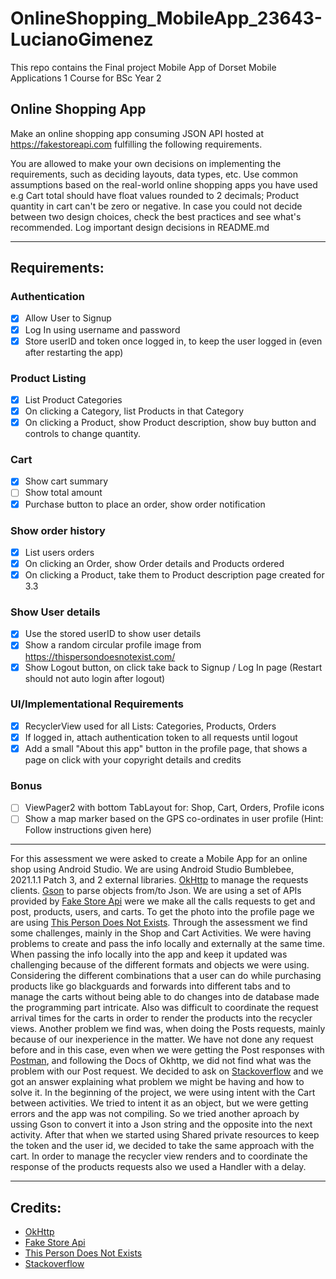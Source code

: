 # OnlineShopping_MobileApp_23643-LucianoGimenez

This repo contains the Final project Mobile App of Dorset Mobile Applications 1 Course for BSc Year 2 

## Online Shopping App
Make an online shopping app consuming JSON API hosted at https://fakestoreapi.com fulfilling the following requirements. 

You are allowed to make your own decisions on implementing the requirements, such as deciding layouts, data types, etc. 
Use common assumptions based on the real-world online shopping apps you have used e.g Cart total should have float values rounded to 2 decimals; Product quantity in cart can't be zero or negative. 
In case you could not decide between two design choices, check the best practices and see what's recommended. 
Log important design decisions in README.md

___


## Requirements:
### Authentication
- [x] Allow User to Signup
- [x] Log In using username and password
- [x] Store userID and token once logged in, to keep the user logged in (even after restarting the app)
### Product Listing
- [x] List Product Categories
- [x] On clicking a Category, list Products in that Category
- [x] On clicking a Product, show Product description, show buy button and controls to change quantity.
### Cart
- [x] Show cart summary
- [ ] Show total amount
- [x] Purchase button to place an order, show order notification
### Show order history
- [x] List users orders
- [x] On clicking an Order, show Order details and Products ordered
- [x] On clicking a Product, take them to Product description page created for 3.3
### Show User details
- [x] Use the stored userID to show user details
- [x] Show a random circular profile image from https://thispersondoesnotexist.com/
- [x] Show Logout button, on click take back to Signup / Log In page (Restart should not auto login after logout)
### UI/Implementational Requirements
- [x] RecyclerView used for all Lists: Categories, Products, Orders
- [x] If logged in, attach authentication token to all requests until logout
- [x] Add a small "About this app" button in the profile page, that shows a page on click with your copyright details and credits
### Bonus
- [ ] ViewPager2 with bottom TabLayout for: Shop, Cart, Orders, Profile icons
- [ ] Show a map marker based on the GPS co-ordinates in user profile (Hint: Follow instructions given here)

___

For this assessment we were asked to create a Mobile App for an online shop using Android Studio. We are using Android Studio Bumblebee, 2021.1.1 Patch 3, and 2 external libraries. [OkHttp](https://square.github.io/okhttp/) to manage the requests clients. [Gson](https://github.com/google/gson) to parse objects from/to Json. We are using a set of APIs provided by [Fake Store Api](https://fakestoreapi.com) were we make all the calls requests to get and post, products, users, and carts. To get the photo into the profile page we are using [This Person Does Not Exists](https://thispersondoesnotexist.com/).
Through the assessment we find some challenges, mainly in the Shop and Cart Activities. We were having problems to create and pass the info locally and externally at the same time. When passing the info locally into the app and keep it updated was challenging because of the different formats and objects we were using. Considering the different combinations that a user can do while purchasing products like go blackguards and forwards into different tabs and to manage the carts without being able to do changes into de database made the programming part intricate. Also was difficult to coordinate the request arrival times for the carts in order to render the products into the recycler views. Another problem we find was, when doing the Posts requests, mainly because of our inexperience in the matter. We have not done any request before and in this case, even when we were getting the Post responses with [Postman](https://www.postman.com/),  and following the Docs of Okhttp, we did not find what was the problem with our Post request. We decided to ask on [Stackoverflow](https://stackoverflow.com/questions/72105615/error-java-net-sockettimeoutexception-timeout-in-kotlin) and we got an answer explaining what problem we might be having and how to solve it.
In the beginning of the project, we were using intent with the Cart between activities. We tried to intent it as an object, but we were getting errors and the app was not compiling. So we tried another aproach by ussing Gson to convert it into a Json string and the opposite into the next activity. After that when we started using Shared private resources to keep the token and the user id, we decided to take the same approach with the cart.
In order to manage the recycler view renders and to coordinate the response of the products requests also we used a Handler with a delay.

___

## Credits:
- [OkHttp](https://square.github.io/okhttp/)
- [Fake Store Api](https://fakestoreapi.com)
- [This Person Does Not Exists](https://thispersondoesnotexist.com/)
- [Stackoverflow](https://stackoverflow.com/questions/72105615/error-java-net-sockettimeoutexception-timeout-in-kotlin)




